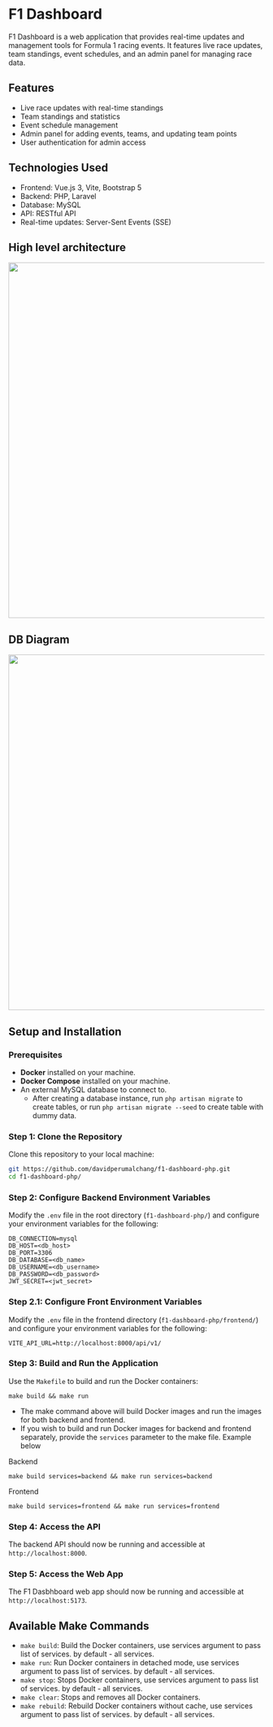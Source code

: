 # F1 Dashboard

F1 Dashboard is a web application that provides real-time updates and management tools for Formula 1 racing events. It features live race updates, team standings, event schedules, and an admin panel for managing race data.

## Features

- Live race updates with real-time standings
- Team standings and statistics
- Event schedule management
- Admin panel for adding events, teams, and updating team points
- User authentication for admin access

## Technologies Used

- Frontend: Vue.js 3, Vite, Bootstrap 5
- Backend: PHP, Laravel
- Database: MySQL
- API: RESTful API
- Real-time updates: Server-Sent Events (SSE)

## High level architecture

<img src="./documentation/High_Level_Architecture.png" width="700" />

## DB Diagram

<img src="./documentation/db_diagram.png" width="700" />

## Setup and Installation

### Prerequisites

- **Docker** installed on your machine.
- **Docker Compose** installed on your machine.
- An external MySQL database to connect to.
    - After creating a database instance, run `php artisan migrate` to create tables, or run `php artisan migrate --seed` to create table with dummy data.

### **Step 1: Clone the Repository**

Clone this repository to your local machine:
```bash
git https://github.com/davidperumalchang/f1-dashboard-php.git
cd f1-dashboard-php/
```

### **Step 2: Configure Backend Environment Variables**

Modify the `.env` file in the root directory (`f1-dashboard-php/`) and configure your environment variables for the following:

```
DB_CONNECTION=mysql
DB_HOST=<db_host>
DB_PORT=3306
DB_DATABASE=<db_name>
DB_USERNAME=<db_username>
DB_PASSWORD=<db_password>
JWT_SECRET=<jwt_secret>
```

### **Step 2.1: Configure Front Environment Variables**

Modify the `.env` file in the frontend directory (`f1-dashboard-php/frontend/`) and configure your environment variables for the following:

```
VITE_API_URL=http://localhost:8000/api/v1/
```

### **Step 3: Build and Run the Application**

Use the `Makefile` to build and run the Docker containers:

```
make build && make run
```
- The make command above will build Docker images and run the images for both backend and frontend.
- If you wish to build and run Docker images for backend and frontend separately, provide the `services` parameter to the make file. Example below

Backend
```
make build services=backend && make run services=backend
```
Frontend
```
make build services=frontend && make run services=frontend
```

### **Step 4: Access the API**

The backend API should now be running and accessible at `http://localhost:8000`.

### **Step 5: Access the Web App**

The F1 Dasbhboard web app should now be running and accessible at `http://localhost:5173`.

## Available Make Commands

- `make build`: Build the Docker containers, use services argument to pass list of services. by default - all services.
- `make run`: Run Docker containers in detached mode, use services argument to pass list of services. by default - all services.
- `make stop`: Stops Docker containers, use services argument to pass list of services. by default - all services.
- `make clear`: Stops and removes all Docker containers.
- `make rebuild`: Rebuild Docker containers without cache, use services argument to pass list of services. by default - all services.